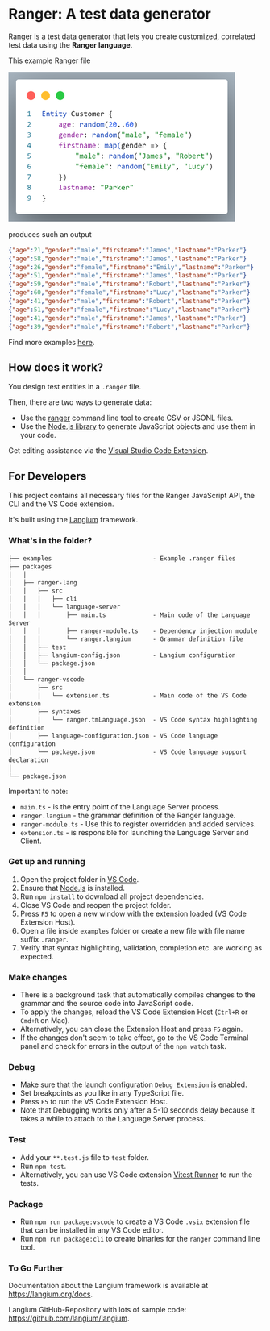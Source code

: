 # Ranger: A test data generator

Ranger is a test data generator that lets you create customized, correlated test data using the  **Ranger language**.

This example Ranger file

<!-- markdownlint-disable MD033 -->
<img src="https://raw.githubusercontent.com/ben5311/ranger2/main/images/example.png" alt="Example Ranger file" width="450"/>

produces such an output

```json
{"age":21,"gender":"male","firstname":"James","lastname":"Parker"}
{"age":58,"gender":"male","firstname":"James","lastname":"Parker"}
{"age":26,"gender":"female","firstname":"Emily","lastname":"Parker"}
{"age":51,"gender":"male","firstname":"James","lastname":"Parker"}
{"age":59,"gender":"male","firstname":"Robert","lastname":"Parker"}
{"age":60,"gender":"female","firstname":"Lucy","lastname":"Parker"}
{"age":41,"gender":"male","firstname":"Robert","lastname":"Parker"}
{"age":51,"gender":"female","firstname":"Lucy","lastname":"Parker"}
{"age":41,"gender":"male","firstname":"James","lastname":"Parker"}
{"age":39,"gender":"male","firstname":"Robert","lastname":"Parker"}
```

Find more examples [here](examples).

## How does it work?

You design test entities in a `.ranger` file.

Then, there are two ways to generate data:

* Use the [ranger](packages/ranger-lang/README.md#command-line-interface) command line tool to create CSV or JSONL files.
* Use the [Node.js library](packages/ranger-lang/README.md#nodejs-library) to generate JavaScript objects and use them in your code.

Get editing assistance via the [Visual Studio Code Extension](packages/ranger-vscode/README.md#visual-studio-code-extension).

## For Developers

This project contains all necessary files for the Ranger JavaScript API, the CLI and the VS Code extension.

It's built using the [Langium](https://langium.org/) framework.

### What's in the folder?

<!-- tree -L 5 -I 'node_modules|out|lib|generated|images|README.md' -->
```text
├── examples                            - Example .ranger files
├── packages
│   │
│   ├── ranger-lang
│   │   ├── src
│   │   │   ├── cli
│   │   │   └── language-server
│   │   │       ├── main.ts             - Main code of the Language Server
│   │   │       ├── ranger-module.ts    - Dependency injection module
│   │   │       └── ranger.langium      - Grammar definition file
│   │   ├── test
│   │   ├── langium-config.json         - Langium configuration
│   │   └── package.json
│   │
│   └── ranger-vscode
│       ├── src
│       │   └── extension.ts            - Main code of the VS Code extension
│       ├── syntaxes
│       │   └── ranger.tmLanguage.json  - VS Code syntax highlighting definition
│       ├── language-configuration.json - VS Code language configuration
│       └── package.json                - VS Code language support declaration
│
└── package.json
```

Important to note:

* `main.ts` - is the entry point of the Language Server process.
* `ranger.langium` - the grammar definition of the Ranger language.
* `ranger-module.ts` - Use this to register overridden and added services.
* `extension.ts` - is responsible for launching the Language Server and Client.

### Get up and running

1. Open the project folder in [VS Code](https://code.visualstudio.com/).
2. Ensure that [Node.js](https://nodejs.org/en/download/) is installed.
3. Run `npm install` to download all project dependencies.
4. Close VS Code and reopen the project folder.
5. Press `F5` to open a new window with the extension loaded (VS Code Extension Host).
6. Open a file inside `examples` folder or create a new file with file name suffix `.ranger`.
7. Verify that syntax highlighting, validation, completion etc. are working as expected.

### Make changes

* There is a background task that automatically compiles changes to the grammar
and the source code into JavaScript code.
* To apply the changes, reload the VS Code Extension Host (`Ctrl+R` or `Cmd+R` on Mac).
* Alternatively, you can close the Extension Host and press `F5` again.
* If the changes don't seem to take effect, go to the VS Code Terminal panel and check for errors in the output of the `npm watch` task.

### Debug

* Make sure that the launch configuration `Debug Extension` is enabled.
* Set breakpoints as you like in any TypeScript file.
* Press `F5` to run the VS Code Extension Host.
* Note that Debugging works only after a 5-10 seconds delay because it takes a while to attach to the Language Server process.

### Test

* Add your `**.test.js` file to `test` folder.
* Run `npm test`.
* Alternatively, you can use VS Code extension [Vitest Runner](https://marketplace.visualstudio.com/items?itemName=kingwl.vscode-vitest-runner) to run the tests.

### Package

* Run `npm run package:vscode` to create a VS Code `.vsix` extension file that can be installed in any VS Code editor.
* Run `npm run package:cli` to create binaries for the `ranger` command line tool.

### To Go Further

Documentation about the Langium framework is available at <https://langium.org/docs>.

Langium GitHub-Repository with lots of sample code: <https://github.com/langium/langium>.
